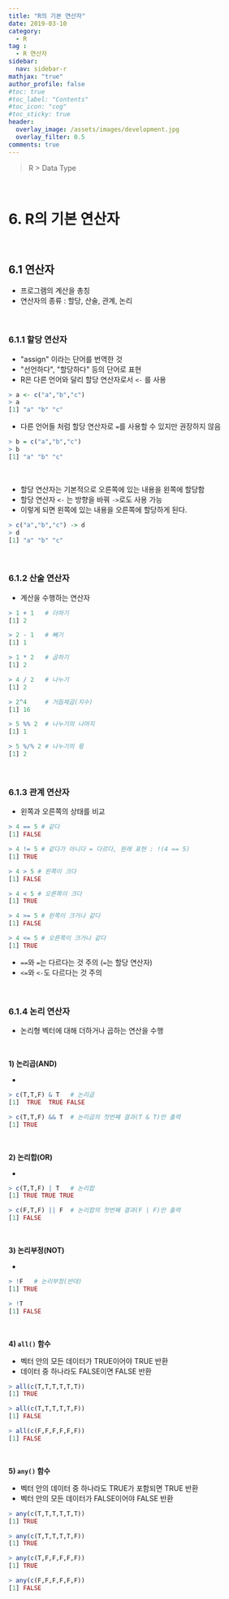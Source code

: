 ```yaml
---
title: "R의 기본 연산자"
date: 2019-03-10
category:
  - R
tag :
  - R 연산자
sidebar:
  nav: sidebar-r
mathjax: "true"
author_profile: false
#toc: true
#toc_label: "Contents"
#toc_icon: "cog"
#toc_sticky: true
header:
  overlay_image: /assets/images/development.jpg
  overlay_filter: 0.5
comments: true
---
```

> R > Data Type

<br>

# 6. R의 기본 연산자

<br>

## 6.1 연산자

- 프로그램의 계산을 총칭
- 연산자의 종류 : 할당, 산술, 관계, 논리

<br>

### 6.1.1 할당 연산자

- "assign" 이라는 단어를 번역한 것
- "선언하다", "할당하다" 등의 단어로 표현
- R은 다른 언어와 달리 할당 연산자로서 `<-` 를 사용
```R
> a <- c("a","b","c")
> a
[1] "a" "b" "c"
```

- 다른 언어들 처럼 할당 연산자로 `=`를 사용할 수 있지만 권장하지 않음
```R
> b = c("a","b","c")
> b
[1] "a" "b" "c"
```

<br>

- 할당 연산자는 기본적으로 오른쪽에 있는 내용을 왼쪽에 할당함
- 할당 연산자 `<-` 는 방향을 바꿔 `->`로도 사용 가능
- 이렇게 되면 왼쪽에 있는 내용을 오른쪽에 할당하게 된다.
```R
> c("a","b","c") -> d
> d
[1] "a" "b" "c"
```

<br>

### 6.1.2 산술 연산자

- 계산을 수행하는 연산자
```R
> 1 + 1   # 더하기
[1] 2
```
```R
> 2 - 1   # 빼기
[1] 1
```
```R
> 1 * 2   # 곱하기
[1] 2
```
```R
> 4 / 2   # 나누기
[1] 2
```
```R
> 2^4     # 거듭제곱(지수)
[1] 16
```
```R
> 5 %% 2  # 나누기의 나머지
[1] 1
```
```R
> 5 %/% 2 # 나누기의 몫
[1] 2
```

<br>

### 6.1.3 관계 연산자

- 왼쪽과 오른쪽의 상태를 비교
```R
> 4 == 5 # 같다
[1] FALSE
```
```R
> 4 != 5 # 같다가 아니다 = 다르다, 원래 표현 : !(4 == 5)
[1] TRUE
```
```R
> 4 > 5 # 왼쪽이 크다
[1] FALSE
```
```R
> 4 < 5 # 오른쪽이 크다
[1] TRUE
```
```R
> 4 >= 5 # 왼쪽이 크거나 같다
[1] FALSE
```
```R
> 4 <= 5 # 오른쪽이 크거나 같다
[1] TRUE
```

- `==`와 `=`는 다르다는 것 주의 (`=`는 할당 연산자)
- `<=`와 `<-`도 다르다는 것 주의

<br>

### 6.1.4 논리 연산자

- 논리형 벡터에 대해 더하거나 곱하는 연산을 수행

<br>

**1) 논리곱(AND)**

-    
```R
> c(T,T,F) & T   # 논리곱
[1]  TRUE  TRUE FALSE
```
```R
> c(T,T,F) && T  # 논리곱의 첫번째 결과(T & T)만 출력
[1] TRUE
```

<br>

**2) 논리합(OR)**

-     
```R
> c(T,T,F) | T   # 논리합
[1] TRUE TRUE TRUE
```
```R
> c(F,T,F) || F  # 논리합의 첫번째 결과(F | F)만 출력
[1] FALSE
```

<br>

**3) 논리부정(NOT)**

-    
```R
> !F   # 논리부정(반대)
[1] TRUE
```
```R
> !T
[1] FALSE
```

<br>

**4) `all()` 함수**

- 벡터 안의 모든 데이터가 TRUE이어야 TRUE 반환
- 데이터 중 하나라도 FALSE이면 FALSE 반환
```R
> all(c(T,T,T,T,T,T))
[1] TRUE
```
```R
> all(c(T,T,T,T,T,F))
[1] FALSE
```
```R
> all(c(F,F,F,F,F,F))
[1] FALSE
```

<br>

**5) `any()` 함수**

- 벡터 안의 데이터 중 하나라도 TRUE가 포함되면 TRUE 반환
- 벡터 안의 모든 데이터가 FALSE이어야 FALSE 반환
```R
> any(c(T,T,T,T,T,T))
[1] TRUE
```
```R
> any(c(T,T,T,T,T,F))
[1] TRUE
```
```R
> any(c(T,F,F,F,F,F))
[1] TRUE
```
```R
> any(c(F,F,F,F,F,F))
[1] FALSE
```

